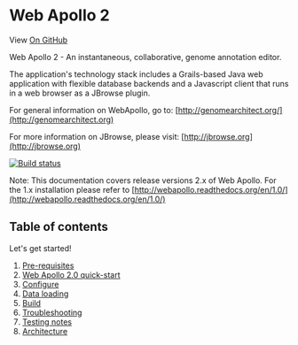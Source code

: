 # Web Apollo 2

View <a href="https://github.com/GMOD/Apollo/blob/master/docs/index.md">On GitHub</a>

Web Apollo 2 - An instantaneous, collaborative, genome annotation editor.

The application's technology stack includes a Grails-based Java web application with flexible database backends and a
Javascript client that runs in a web browser as a JBrowse plugin.

For general information on WebApollo, go to: 
[http://genomearchitect.org/](http://genomearchitect.org)

For more information on JBrowse, please visit:
[http://jbrowse.org](http://jbrowse.org)

[![Build status](https://travis-ci.org/GMOD/Apollo.png?branch=master)](https://travis-ci.org/GMOD/Apollo)

Note: This documentation covers release versions 2.x of Web Apollo. For the 1.x installation please refer to
[http://webapollo.readthedocs.org/en/1.0/](http://webapollo.readthedocs.org/en/1.0/)



## Table of contents

Let's get started!

1. [Pre-requisites](Prerequisites.md)
2. [Web Apollo 2.0 quick-start](Apollo2Build.md)
3. [Configure](Configure.md)
4. [Data loading](Data_loading.md)
5. [Build](Build.md)
6. [Troubleshooting](Troubleshooting.md)
7. [Testing notes](Testing_notes.md)
8. [Architecture](Architecture.md)
